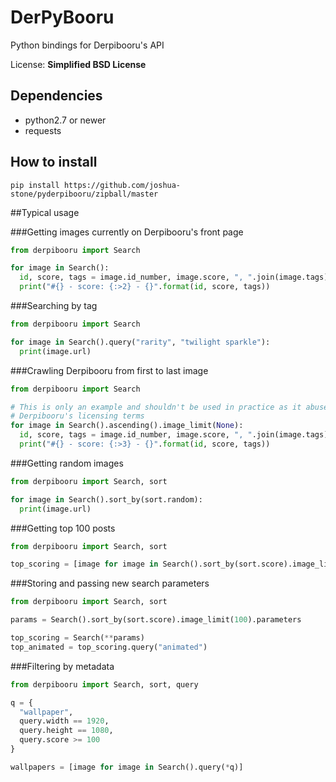 # DerPyBooru

Python bindings for Derpibooru's API

License: **Simplified BSD License**

## Dependencies

- python2.7 or newer
- requests

## How to install

    pip install https://github.com/joshua-stone/pyderpibooru/zipball/master

##Typical usage

###Getting images currently on Derpibooru's front page

```python
from derpibooru import Search

for image in Search():
  id, score, tags = image.id_number, image.score, ", ".join(image.tags)
  print("#{} - score: {:>2} - {}".format(id, score, tags))
```

###Searching by tag

```python
from derpibooru import Search

for image in Search().query("rarity", "twilight sparkle"):
  print(image.url)
```

###Crawling Derpibooru from first to last image

```python
from derpibooru import Search

# This is only an example and shouldn't be used in practice as it abuses
# Derpibooru's licensing terms
for image in Search().ascending().image_limit(None):
  id, score, tags = image.id_number, image.score, ", ".join(image.tags)
  print("#{} - score: {:>3} - {}".format(id, score, tags))
```

###Getting random images

```python
from derpibooru import Search, sort

for image in Search().sort_by(sort.random):
  print(image.url)
```

###Getting top 100 posts
```python
from derpibooru import Search, sort

top_scoring = [image for image in Search().sort_by(sort.score).image_limit(100)]
```

###Storing and passing new search parameters

```python
from derpibooru import Search, sort

params = Search().sort_by(sort.score).image_limit(100).parameters

top_scoring = Search(**params)
top_animated = top_scoring.query("animated")
```

###Filtering by metadata

```python
from derpibooru import Search, sort, query

q = {
  "wallpaper",
  query.width == 1920,
  query.height == 1080,
  query.score >= 100
}

wallpapers = [image for image in Search().query(*q)]
```
